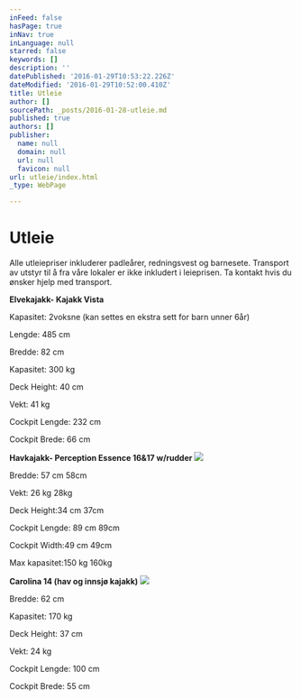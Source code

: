 ```yaml
---
inFeed: false
hasPage: true
inNav: true
inLanguage: null
starred: false
keywords: []
description: ''
datePublished: '2016-01-29T10:53:22.226Z'
dateModified: '2016-01-29T10:52:00.410Z'
title: Utleie
author: []
sourcePath: _posts/2016-01-28-utleie.md
published: true
authors: []
publisher:
  name: null
  domain: null
  url: null
  favicon: null
url: utleie/index.html
_type: WebPage

---
```

# Utleie

Alle utleiepriser inkluderer padleårer, redningsvest og
barnesete. Transport av utstyr til å fra våre lokaler er ikke inkludert i
leieprisen. Ta kontakt hvis du ønsker hjelp med transport. 

**Elvekajakk-
Kajakk Vista**

Kapasitet: 2voksne (kan settes en ekstra sett for barn unner 6år)  

Lengde: 485 cm 

Bredde: 82 cm 

Kapasitet: 300 kg 

Deck Height: 40 cm 

Vekt: 41 kg

Cockpit Lengde: 232 cm

Cockpit Brede: 66 cm

**Havkajakk- Perception Essence 16&17 w/rudder**
![](https://s3-us-west-2.amazonaws.com/the-grid-img/p/5a86983701870fc55578de3c990c01ba320f78ec.jpg)

Bredde: 57 cm                      58cm

Vekt: 26 kg                          28kg

Deck Height:34 cm             37cm

Cockpit Lengde: 89 cm       89cm

Cockpit Width:49 cm         49cm

Max kapasitet:150 kg         160kg

**Carolina 14 (hav og innsjø kajakk)**
![](https://s3-us-west-2.amazonaws.com/the-grid-img/p/2bf95e566bba98c46c6b20ae4595e4bb389146d1.jpg)

Bredde: 62 cm 

Kapasitet: 170 kg 

Deck Height: 37 cm 

Vekt: 24 kg

Cockpit Lengde: 100 cm

Cockpit Brede: 55 cm